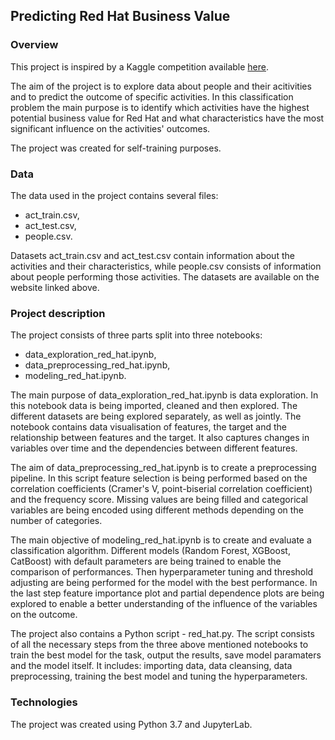 ## Predicting Red Hat Business Value


### Overview

This project is inspired by a Kaggle competition available [here](https://www.kaggle.com/c/predicting-red-hat-business-value). 

The aim of the project is to explore data about people and their acitivities and to predict the outcome of specific activities. In this classification problem the main purpose is to identify which activities have the highest potential business value for Red Hat and what characteristics have the most significant influence on the activities' outcomes.

The project was created for self-training purposes.


### Data

The data used in the project contains several files:
- act_train.csv,
- act_test.csv,
- people.csv.

Datasets act_train.csv and act_test.csv contain information about the activities and their characteristics, while people.csv consists of information about people performing those activities. The datasets are available on the website linked above.


### Project description

The project consists of three parts split into three notebooks:
- data_exploration_red_hat.ipynb,
- data_preprocessing_red_hat.ipynb,
- modeling_red_hat.ipynb.

The main purpose of data_exploration_red_hat.ipynb is data exploration. In this notebook data is being imported, cleaned and then explored. The different datasets are being explored separately, as well as jointly. The notebook contains data visualisation of features, the target and the relationship between features and the target. It also captures changes in variables over time and the dependencies between different features.

The aim of data_preprocessing_red_hat.ipynb is to create a preprocessing pipeline. In this script feature selection is being performed based on the correlation coefficients (Cramer's V, point-biserial correlation coefficient) and the frequency score. Missing values are being filled and categorical variables are being encoded using different methods depending on the number of categories.

The main objective of modeling_red_hat.ipynb is to create and evaluate a classification algorithm. Different models (Random Forest, XGBoost, CatBoost) with default parameters are being trained to enable the comparison of performances. Then hyperparameter tuning and threshold adjusting are being performed for the model with the best performance. In the last step feature importance plot and partial dependence plots are being explored to enable a better understanding of the influence of the variables on the outcome.

The project also contains a Python script - red_hat.py. The script consists of all the necessary steps from the three above mentioned notebooks to train the best model for the task, output the results, save model paramaters and the model itself. It includes: importing data, data cleansing, data preprocessing, training the best model and tuning the hyperparameters. 


### Technologies

The project was created using Python 3.7 and JupyterLab.




